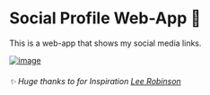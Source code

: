 # Social Profile Web-App 🔗

This is a web-app that shows my social media links.

<a href="danyalink.vercel.app" target='_blank'>![image](https://github.com/danyalmoazzam/linkport/assets/154667312/dc6bc87d-66f6-4ffd-a122-47258df44445)</a>


###### ✨ Huge thanks to for Inspiration [Lee Robinson](https://github.com/leerob)
